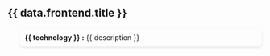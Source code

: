 <div class="section">
      <h2 class="text-[24px] color-[#2980b9]">{{ data.frontend.title }}</h2>
      <ul class="list p-0">
        <li v-for="(description, technology) in data.frontend.items" :key="technology">
          <strong class="color-[#16a085]">{{ technology }} :</strong> <span class="color-[#c0c0c0]">{{ description }}</span>
        </li>
      </ul>
</div>

<script setup lang="ts">
const data = {
  frontend: {
    title:  $frontmatter.props.title,
    items: {
      'Git' : 'A distributed version control system for tracking changes in source code during software development',
      'Docker' : 'A set of platform as a service products that use OS-level virtualization to deliver software in packages called containers',
      'Kubernetes' : 'An open-source container-orchestration system for automating computer application deployment, scaling, and management',
      'GitLab' : 'A web-based DevOps lifecycle tool that provides a Git repository manager providing wiki, issue-tracking and CI/CD pipeline features, using an open-source license', 
    },
  }
}
</script>

<style>

.title {
  font-size: 28px;
  color: #2c3e50; /* Dark blue for the title to ensure readability */
  margin-bottom: 20px;
  background-color: #2B90B6;
  background-image: linear-gradient(45deg, #4EC5D4 10%, #146b8c 20%);
  background-size: 100%;
  -webkit-background-clip: text;
  -moz-background-clip: text;
  -webkit-text-fill-color: transparent;
  -moz-text-fill-color: transparent;
}



.list {
  list-style-type: none;
}

.list li {
  margin: 10px 0;
  padding: 10px;
  border-radius: 8px;
  box-shadow: 0 2px 4px rgba(0,0,0,0.1); /* Lighter shadow for a softer effect */
}

</style>
